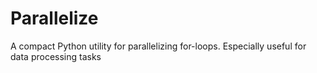 # Parallelize
A compact Python utility for parallelizing for-loops. Especially useful for data processing tasks
